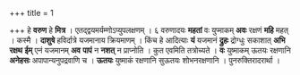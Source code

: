 +++
title = 1

+++
हे **वरुण** हे **मित्र** । एतद्द्वयमर्यम्णोऽप्युपलक्षणम् । ६ वरुणादयः **महतां** वः युप्माकम् **अवः** रक्षणं **महि** महत् । कस्मै । **दाशुषे** हविर्दात्रे यजमानाय क्रियमाणम् । किंच हे आदित्याः **यं** यजमानं **द्रुहः** द्रोग्धुः सकाशात् **अभि** **रक्षथ** **ईम्** एनं यजमानम् **अव** **पापं** न **नशत्** न प्राप्नोति । कुत एवमिति तत्रोच्यते । **वः** युष्माकम् ऊतयः रक्षणानि **अनेहसः** अपापान्यनुपद्रवाणि च । **ऊतयः** युष्माकं रक्षणानि सुऊतयः शोभनरक्षणानि । पुनरुक्तिरादरार्था ।